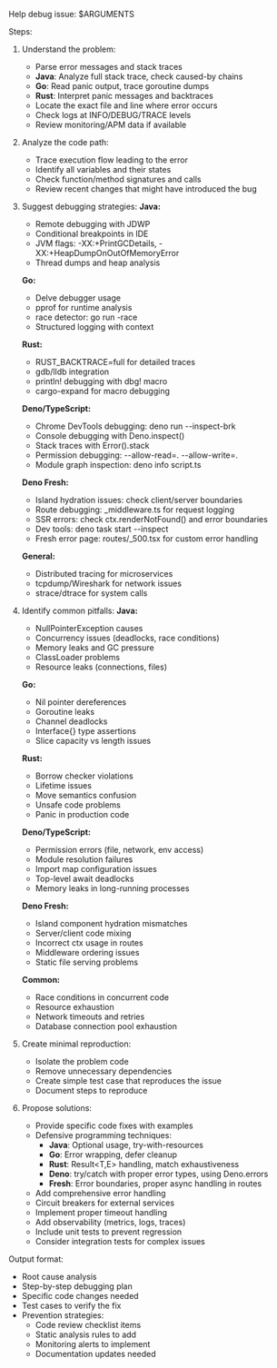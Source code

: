 Help debug issue: $ARGUMENTS

Steps:
1. Understand the problem:
   - Parse error messages and stack traces
   - **Java**: Analyze full stack trace, check caused-by chains
   - **Go**: Read panic output, trace goroutine dumps
   - **Rust**: Interpret panic messages and backtraces
   - Locate the exact file and line where error occurs
   - Check logs at INFO/DEBUG/TRACE levels
   - Review monitoring/APM data if available

2. Analyze the code path:
   - Trace execution flow leading to the error
   - Identify all variables and their states
   - Check function/method signatures and calls
   - Review recent changes that might have introduced the bug

3. Suggest debugging strategies:
   **Java:**
   - Remote debugging with JDWP
   - Conditional breakpoints in IDE
   - JVM flags: -XX:+PrintGCDetails, -XX:+HeapDumpOnOutOfMemoryError
   - Thread dumps and heap analysis
   
   **Go:**
   - Delve debugger usage
   - pprof for runtime analysis
   - race detector: go run -race
   - Structured logging with context
   
   **Rust:**
   - RUST_BACKTRACE=full for detailed traces
   - gdb/lldb integration
   - println! debugging with dbg! macro
   - cargo-expand for macro debugging
   
   **Deno/TypeScript:**
   - Chrome DevTools debugging: deno run --inspect-brk
   - Console debugging with Deno.inspect()
   - Stack traces with Error().stack
   - Permission debugging: --allow-read=. --allow-write=.
   - Module graph inspection: deno info script.ts
   
   **Deno Fresh:**
   - Island hydration issues: check client/server boundaries
   - Route debugging: _middleware.ts for request logging
   - SSR errors: check ctx.renderNotFound() and error boundaries
   - Dev tools: deno task start --inspect
   - Fresh error page: routes/_500.tsx for custom error handling
   
   **General:**
   - Distributed tracing for microservices
   - tcpdump/Wireshark for network issues
   - strace/dtrace for system calls

4. Identify common pitfalls:
   **Java:**
   - NullPointerException causes
   - Concurrency issues (deadlocks, race conditions)
   - Memory leaks and GC pressure
   - ClassLoader problems
   - Resource leaks (connections, files)
   
   **Go:**
   - Nil pointer dereferences
   - Goroutine leaks
   - Channel deadlocks
   - Interface{} type assertions
   - Slice capacity vs length issues
   
   **Rust:**
   - Borrow checker violations
   - Lifetime issues
   - Move semantics confusion
   - Unsafe code problems
   - Panic in production code
   
   **Deno/TypeScript:**
   - Permission errors (file, network, env access)
   - Module resolution failures
   - Import map configuration issues
   - Top-level await deadlocks
   - Memory leaks in long-running processes
   
   **Deno Fresh:**
   - Island component hydration mismatches
   - Server/client code mixing
   - Incorrect ctx usage in routes
   - Middleware ordering issues
   - Static file serving problems
   
   **Common:**
   - Race conditions in concurrent code
   - Resource exhaustion
   - Network timeouts and retries
   - Database connection pool exhaustion

5. Create minimal reproduction:
   - Isolate the problem code
   - Remove unnecessary dependencies
   - Create simple test case that reproduces the issue
   - Document steps to reproduce

6. Propose solutions:
   - Provide specific code fixes with examples
   - Defensive programming techniques:
     - **Java**: Optional usage, try-with-resources
     - **Go**: Error wrapping, defer cleanup
     - **Rust**: Result<T,E> handling, match exhaustiveness
     - **Deno**: try/catch with proper error types, using Deno.errors
     - **Fresh**: Error boundaries, proper async handling in routes
   - Add comprehensive error handling
   - Circuit breakers for external services
   - Implement proper timeout handling
   - Add observability (metrics, logs, traces)
   - Include unit tests to prevent regression
   - Consider integration tests for complex issues

Output format:
- Root cause analysis
- Step-by-step debugging plan
- Specific code changes needed
- Test cases to verify the fix
- Prevention strategies:
  - Code review checklist items
  - Static analysis rules to add
  - Monitoring alerts to implement
  - Documentation updates needed